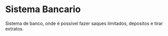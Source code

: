 # Sistema Bancario

Sistema de banco, onde é possível fazer saques limitados, depositos e tirar extratos.

